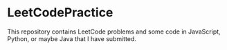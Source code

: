 # LeetCodePractice
This repository contains LeetCode problems and some code in JavaScript, Python, or maybe Java that I have submitted.
